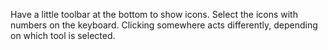 Have a little toolbar at the bottom to show icons. Select the icons with numbers on the keyboard. Clicking somewhere acts differently, depending on which tool is selected.
